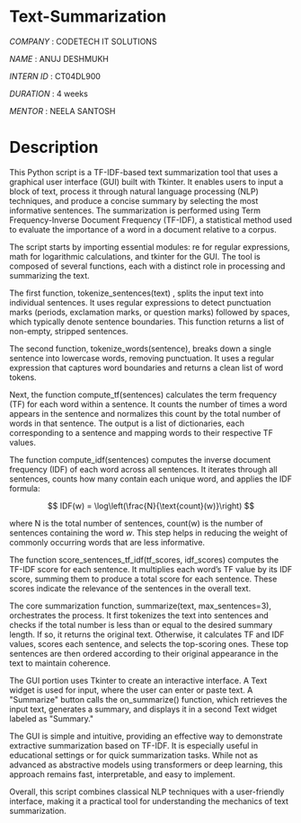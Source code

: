 #  Text-Summarization

*COMPANY* : CODETECH IT SOLUTIONS

*NAME* : ANUJ DESHMUKH

*INTERN ID* : CT04DL900

*DURATION* : 4 weeks

*MENTOR* : NEELA SANTOSH

# Description


This Python script is a TF-IDF-based text summarization tool that uses a graphical user interface (GUI) built with Tkinter. It enables users to input a block of text, process it through natural language processing (NLP) techniques, and produce a concise summary by selecting the most informative sentences. The summarization is performed using Term Frequency-Inverse Document Frequency (TF-IDF), a statistical method used to evaluate the importance of a word in a document relative to a corpus.

The script starts by importing essential modules: re for regular expressions, math for logarithmic calculations, and tkinter for the GUI. The tool is composed of several functions, each with a distinct role in processing and summarizing the text.

The first function, tokenize_sentences(text) , splits the input text into individual sentences. It uses regular expressions to detect punctuation marks (periods, exclamation marks, or question marks) followed by spaces, which typically denote sentence boundaries. This function returns a list of non-empty, stripped sentences.

The second function, tokenize_words(sentence), breaks down a single sentence into lowercase words, removing punctuation. It uses a regular expression that captures word boundaries and returns a clean list of word tokens.

Next, the function compute_tf(sentences) calculates the term frequency (TF) for each word within a sentence. It counts the number of times a word appears in the sentence and normalizes this count by the total number of words in that sentence. The output is a list of dictionaries, each corresponding to a sentence and mapping words to their respective TF values.

The function compute_idf(sentences) computes the inverse document frequency (IDF) of each word across all sentences. It iterates through all sentences, counts how many contain each unique word, and applies the IDF formula:

$$
IDF(w) = \log\left(\frac{N}{\text{count}(w)}\right)
$$

where N is the total number of sentences, count(w) is the number of sentences containing the word $w$. This step helps in reducing the weight of commonly occurring words that are less informative.

The function score_sentences_tf_idf(tf_scores, idf_scores) computes the TF-IDF score for each sentence. It multiplies each word’s TF value by its IDF score, summing them to produce a total score for each sentence. These scores indicate the relevance of the sentences in the overall text.

The core summarization function, summarize(text, max_sentences=3), orchestrates the process. It first tokenizes the text into sentences and checks if the total number is less than or equal to the desired summary length. If so, it returns the original text. Otherwise, it calculates TF and IDF values, scores each sentence, and selects the top-scoring ones. These top sentences are then ordered according to their original appearance in the text to maintain coherence.

The GUI portion uses Tkinter to create an interactive interface. A Text  widget is used for input, where the user can enter or paste text. A "Summarize" button calls the on_summarize() function, which retrieves the input text, generates a summary, and displays it in a second Text widget labeled as "Summary."

The GUI is simple and intuitive, providing an effective way to demonstrate extractive summarization based on TF-IDF. It is especially useful in educational settings or for quick summarization tasks. While not as advanced as abstractive models using transformers or deep learning, this approach remains fast, interpretable, and easy to implement.

Overall, this script combines classical NLP techniques with a user-friendly interface, making it a practical tool for understanding the mechanics of text summarization.
